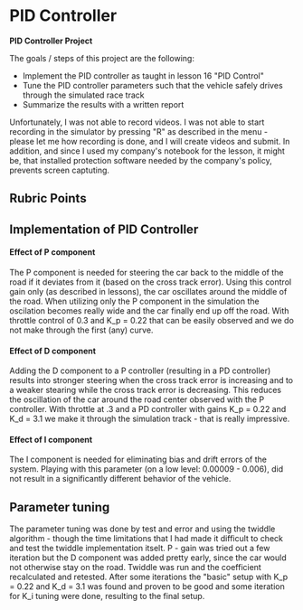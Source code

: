 # **PID Controller** 

**PID Controller Project**

The goals / steps of this project are the following:
* Implement the PID controller as taught in lesson 16 "PID Control"
* Tune the PID controller parameters such that the vehicle safely drives through the simulated race track
* Summarize the results with a written report


[//]: # (Video References)

Unfortunately, I was not able to record videos.
I was not able to start recording in the simulator by pressing "R" as described in the menu - please let me how recording is done, and I will create videos and submit.
In addition, and since I used my company's notebook for the lesson, it might be, that installed protection software needed by the company's policy, prevents screen captuting.

## Rubric Points

## Implementation of PID Controller

#### Effect of P component

The P component is needed for steering the car back to the middle of the road if it deviates from it (based on the cross track error).
Using this control gain only (as described in lessons), the car oscillates around the middle of the road.
When utilizing only the P component in the simulation the oscilation becomes really wide and the car finally end up off the road.
With throttle control of 0.3 and  K_p = 0.22 that can be easily observed  and we do not make through the first (any) curve.

#### Effect of D component

Adding the D component to a P controller (resulting in a PD controller) results into stronger steering when the cross track error is increasing and to a weaker stearing while the cross track error is decreasing. This reduces the oscillation of the car around the road center observed with the P controller.
With throttle at .3 and a PD controller with gains K_p = 0.22 and K_d = 3.1 we make it through the simulation track - that is really impressive.

#### Effect of I component

The I component is needed for eliminating bias and drift errors of the system.
Playing with this parameter (on a low level: 0.00009 - 0.006), did not result in a significantly different behavior of the  vehicle.


## Parameter tuning

The parameter tuning was done by test and error and using the twiddle algorithm - though the time limitations that I had made it difficult to check and test the twiddle implementation itselt. P - gain was tried out a few iteration but the D component was added pretty early, since the car would not otherwise stay on the road.
Twiddle was run and the coefficient recalculated and retested. After some iterations the "basic" setup with K_p = 0.22 and K_d = 3.1 was found and proven to be good and some iteration for K_i tuning were done, resulting to the final setup.